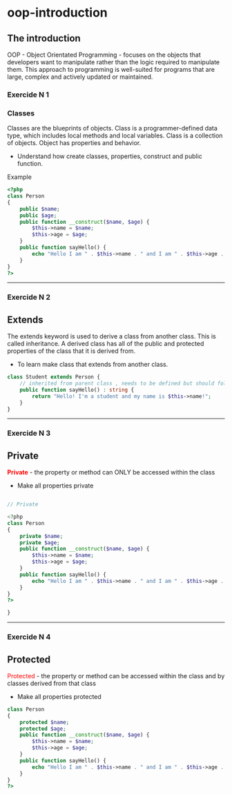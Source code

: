 # oop-introduction

## The introduction
OOP - Object Orientated Programming - focuses on the objects that developers want to manipulate rather than the logic required to manipulate them. This approach to programming is well-suited for programs that are large, complex and actively updated or maintained.

### Exercide N 1
### Classes
Classes are the blueprints of objects.
Class is a programmer-defined data type, which includes local methods and local variables.
Class is a collection of objects. Object has properties and behavior.

* Understand how create classes, properties, construct and public function.

Example 
```php
<?php
class Person 
{
    public $name;
    public $age;
    public function __construct($name, $age) {
        $this->name = $name;
        $this->age = $age;
    }
    public function sayHello() {
        echo "Hello I am " . $this->name . " and I am " . $this->age . " years old.";
    }
}
?>
```
---
### Exercide N 2
## Extends
The extends keyword is used to derive a class from another class. This is called inheritance. A derived class has all of the public and protected properties of the class that it is derived from.

* To learn make class that extends from another class.

````php
class Student extends Person {
    // inherited from parent class , needs to be defined but should follow the same parameters
    public function sayHello() : string {
        return "Hello! I'm a student and my name is $this->name!";
    }
}
````
-----
### Exercide N 3
## Private
<span style="color:red">**Private**</span> - the property or method can ONLY be accessed within the class
* Make all properties private

````php

// Private

<?php
class Person 
{
    private $name;
    private $age;
    public function __construct($name, $age) {
        $this->name = $name;
        $this->age = $age;
    }
    public function sayHello() {
        echo "Hello I am " . $this->name . " and I am " . $this->age . " years old.";
    }
}
?>

}
````
---
### Exercide N 4
## Protected
<span style="color:red">Protected</span> - the property or method can be accessed within the class and by classes derived from that class

* Make all properties protected

````php
class Person 
{
    protected $name;
    protected $age;
    public function __construct($name, $age) {
        $this->name = $name;
        $this->age = $age;
    }
    public function sayHello() {
        echo "Hello I am " . $this->name . " and I am " . $this->age . " years old.";
    }
}
?>
````
